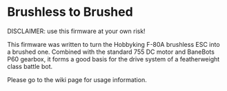 # Brushless to Brushed

DISCLAIMER: use this firmware at your own risk!

This firmware was written to turn the Hobbyking F-80A brushless ESC into a brushed one. Combined with the standard 755 DC motor and BaneBots P60 gearbox, it forms a good basis for the drive system of a featherweight class battle bot.

Please go to the wiki page for usage information.
​
